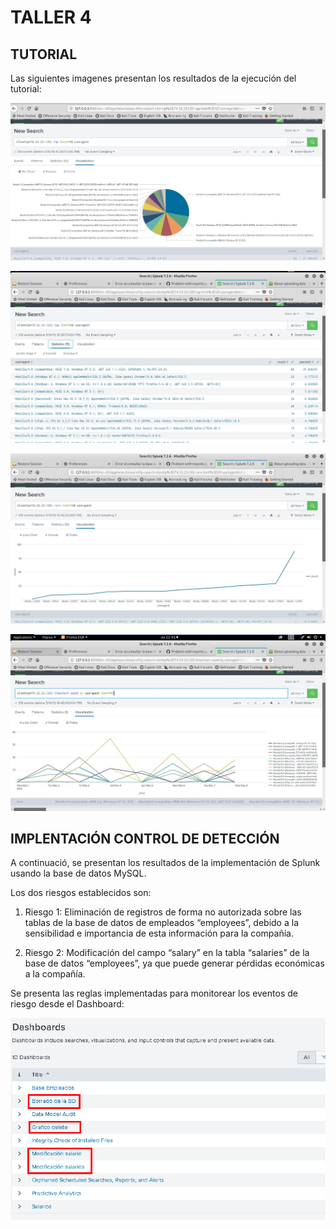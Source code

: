 # TALLER 4

## TUTORIAL

Las siguientes imagenes presentan los resultados de la ejecución del tutorial:

![1](./img/1.JPG)


![2](./img/2.JPG)


![3](./img/3.JPG)


![4](./img/4.JPG)

## IMPLENTACIÓN CONTROL DE DETECCIÓN

A continuació, se presentan los resultados de la implementación de Splunk usando la base de datos MySQL.

Los dos riesgos establecidos son:

1.	Riesgo 1: Eliminación de registros de forma no autorizada sobre las tablas de la base de datos de empleados “employees”, debido a la sensibilidad e importancia de esta  información para la compañía.

2.	Riesgo 2: Modificación del campo  “salary” en la tabla “salaries” de la base de datos “employees”, ya que puede generar pérdidas económicas a la compañía.

Se presenta las reglas implementadas para monitorear los eventos de riesgo desde el Dashboard:

![Dashboard](./img/Dashboard.png)


